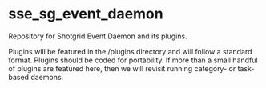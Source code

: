 # sse_sg_event_daemon
Repository for Shotgrid Event Daemon and its plugins.

Plugins will be featured in the /plugins directory and will follow a standard format.  Plugins should be coded for portability.  If more than a small handful of plugins are featured here, then we will revisit running category- or task-based daemons.
